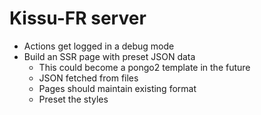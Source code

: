 # Kissu-FR server

- Actions get logged in a debug mode
- Build an SSR page with preset JSON data
  - This could become a pongo2 template in the future
  - JSON fetched from files
  - Pages should maintain existing format
  - Preset the styles
